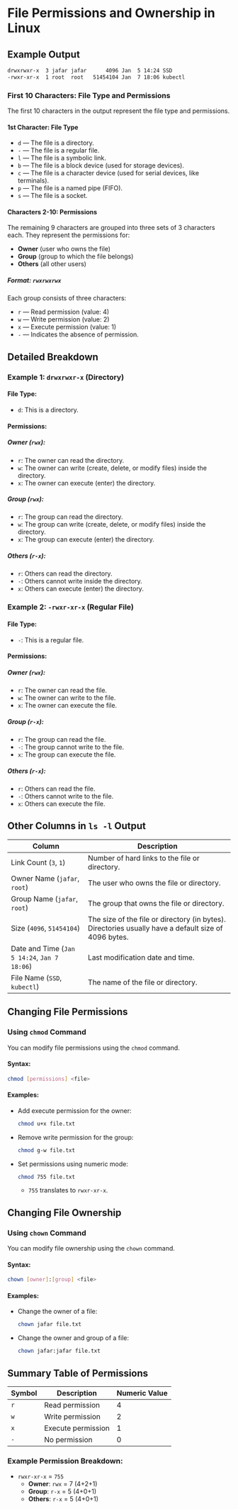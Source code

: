 
# File Permissions and Ownership in Linux

## Example Output
```bash
drwxrwxr-x  3 jafar jafar      4096 Jan  5 14:24 SSD
-rwxr-xr-x  1 root  root   51454104 Jan  7 18:06 kubectl
```

### First 10 Characters: File Type and Permissions
The first 10 characters in the output represent the file type and permissions.

#### 1st Character: File Type
- `d` — The file is a directory.
- `-` — The file is a regular file.
- `l` — The file is a symbolic link.
- `b` — The file is a block device (used for storage devices).
- `c` — The file is a character device (used for serial devices, like terminals).
- `p` — The file is a named pipe (FIFO).
- `s` — The file is a socket.

#### Characters 2-10: Permissions
The remaining 9 characters are grouped into three sets of 3 characters each. They represent the permissions for:

- **Owner** (user who owns the file)
- **Group** (group to which the file belongs)
- **Others** (all other users)

##### Format: `rwxrwxrwx`
Each group consists of three characters:
- `r` — Read permission (value: 4)
- `w` — Write permission (value: 2)
- `x` — Execute permission (value: 1)
- `-` — Indicates the absence of permission.

## Detailed Breakdown

### Example 1: `drwxrwxr-x` (Directory)

#### File Type:
- `d`: This is a directory.

#### Permissions:

##### Owner (`rwx`):
- `r`: The owner can read the directory.
- `w`: The owner can write (create, delete, or modify files) inside the directory.
- `x`: The owner can execute (enter) the directory.

##### Group (`rwx`):
- `r`: The group can read the directory.
- `w`: The group can write (create, delete, or modify files) inside the directory.
- `x`: The group can execute (enter) the directory.

##### Others (`r-x`):
- `r`: Others can read the directory.
- `-`: Others cannot write inside the directory.
- `x`: Others can execute (enter) the directory.

### Example 2: `-rwxr-xr-x` (Regular File)

#### File Type:
- `-`: This is a regular file.

#### Permissions:

##### Owner (`rwx`):
- `r`: The owner can read the file.
- `w`: The owner can write to the file.
- `x`: The owner can execute the file.

##### Group (`r-x`):
- `r`: The group can read the file.
- `-`: The group cannot write to the file.
- `x`: The group can execute the file.

##### Others (`r-x`):
- `r`: Others can read the file.
- `-`: Others cannot write to the file.
- `x`: Others can execute the file.

## Other Columns in `ls -l` Output
| Column | Description |
|--------|-------------|
| Link Count (`3`, `1`) | Number of hard links to the file or directory. |
| Owner Name (`jafar`, `root`) | The user who owns the file or directory. |
| Group Name (`jafar`, `root`) | The group that owns the file or directory. |
| Size (`4096`, `51454104`) | The size of the file or directory (in bytes). Directories usually have a default size of 4096 bytes. |
| Date and Time (`Jan 5 14:24`, `Jan 7 18:06`) | Last modification date and time. |
| File Name (`SSD`, `kubectl`) | The name of the file or directory. |

## Changing File Permissions

### Using `chmod` Command
You can modify file permissions using the `chmod` command.

#### Syntax:
```bash
chmod [permissions] <file>
```

#### Examples:
- Add execute permission for the owner:
    ```bash
    chmod u+x file.txt
    ```
- Remove write permission for the group:
    ```bash
    chmod g-w file.txt
    ```
- Set permissions using numeric mode:
    ```bash
    chmod 755 file.txt
    ```
    - `755` translates to `rwxr-xr-x`.

## Changing File Ownership

### Using `chown` Command
You can modify file ownership using the `chown` command.

#### Syntax:
```bash
chown [owner]:[group] <file>
```

#### Examples:
- Change the owner of a file:
    ```bash
    chown jafar file.txt
    ```
- Change the owner and group of a file:
    ```bash
    chown jafar:jafar file.txt
    ```

## Summary Table of Permissions
| Symbol | Description       | Numeric Value |
|--------|-------------------|---------------|
| `r`    | Read permission   | 4             |
| `w`    | Write permission  | 2             |
| `x`    | Execute permission| 1             |
| `-`    | No permission     | 0             |

### Example Permission Breakdown:
- `rwxr-xr-x` = `755`
  - **Owner**: `rwx` = 7 (4+2+1)
  - **Group**: `r-x` = 5 (4+0+1)
  - **Others**: `r-x` = 5 (4+0+1)
